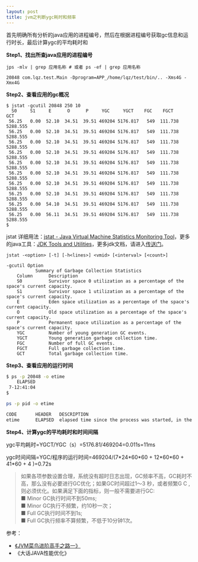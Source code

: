 ```yaml
---
layout: post
title: jvm之判断ygc耗时和频率
---
```


首先明确所有分析的java应用的进程编号，然后在根据进程编号获取gc信息和运行时长，最后计算ygc的平均耗时和

**Step1、找出所查java应用的进程编号**

```
jps -mlv | grep 应用名称 # 或者 ps -ef | grep 应用名称
```

```
20848 com.lqz.test.Main -Dprogram=APP_/home/lqz/test/bin/.. -Xms4G -Xmx4G
```

**Step2、查看应用的gc概况**

```
$ jstat -gcutil 20848 250 10
  S0     S1     E      O      P     YGC     YGCT    FGC    FGCT     GCT   
 56.25   0.00  52.10  34.51  39.51 469204 5176.817   549  111.738 5288.555
 56.25   0.00  52.10  34.51  39.51 469204 5176.817   549  111.738 5288.555
 56.25   0.00  52.10  34.51  39.51 469204 5176.817   549  111.738 5288.555
 56.25   0.00  52.10  34.51  39.51 469204 5176.817   549  111.738 5288.555
 56.25   0.00  52.10  34.51  39.51 469204 5176.817   549  111.738 5288.555
 56.25   0.00  52.10  34.51  39.51 469204 5176.817   549  111.738 5288.555
 56.25   0.00  52.10  34.51  39.51 469204 5176.817   549  111.738 5288.555
 56.25   0.00  52.10  34.51  39.51 469204 5176.817   549  111.738 5288.555
 56.25   0.00  54.10  34.51  39.51 469204 5176.817   549  111.738 5288.555
 56.25   0.00  56.11  34.51  39.51 469204 5176.817   549  111.738 5288.555
$ 
```

jstat 详细用法：[jstat - Java Virtual Machine Statistics Monitoring Tool](https://docs.oracle.com/javase/7/docs/technotes/tools/share/jstat.html)，更多的java工具：[JDK Tools and Utilities](https://docs.oracle.com/javase/7/docs/technotes/tools)，更多jdk文档，请进入[传送门](https://docs.oracle.com/en)。

```
jstat -<option> [-t] [-h<lines>] <vmid> [<interval> [<count>]
```

```
-gcutil Option
           Summary of Garbage Collection Statistics
    Column      Description
    S0          Survivor space 0 utilization as a percentage of the space's current capacity.
    S1          Survivor space 1 utilization as a percentage of the space's current capacity.
    E           Eden space utilization as a percentage of the space's current capacity.
    O           Old space utilization as a percentage of the space's current capacity.
    P           Permanent space utilization as a percentage of the space's current capacity.
    YGC         Number of young generation GC events.
    YGCT        Young generation garbage collection time.
    FGC         Number of full GC events.
    FGCT        Full garbage collection time.
    GCT         Total garbage collection time.
```

**Step3、查看应用的运行时间**

```bash
$ ps -p 20848 -o etime
    ELAPSED
 7-12:41:04
$ 
```

```bash
ps -p pid -o etime
```

```bash
CODE       HEADER   DESCRIPTION
etime      ELAPSED  elapsed time since the process was started, in the form [[dd-]hh:]mm:ss.
```

**Step4、计算ygc的平均耗时和时间间隔**

ygc平均耗时=YGCT/YGC（s）=5176.81/469204=0.011s=11ms

ygc时间间隔=YGC/程序的运行时间=469204/(7\*24\*60\*60 + 12\*60\*60 + 41\*60 + 4 )=0.72s

> 如果各项参数设置合理，系统没有超时日志出现，GC频率不高，GC耗时不高，那么没有必要进行GC优化；如果GC时间超过1〜3 秒，或者频繁G C ,则必须优化。如果满足下面的指标，则一般不需要进行GC:  
> ■ Minor GC执行时间不到50ms;  
> ■ Minor GC执行不频繁，约10秒一次；  
> ■ Full GC执行时间不到1s;  
> ■ Full GC执行频率不算频繁，不低于10分钟1次。

参考：

-   [《JVM菜鸟进阶高手之路一》](https://mp.weixin.qq.com/s/wRok6M8JJQvMoyBLlTzKYg) 
-   《大话JAVA性能优化》